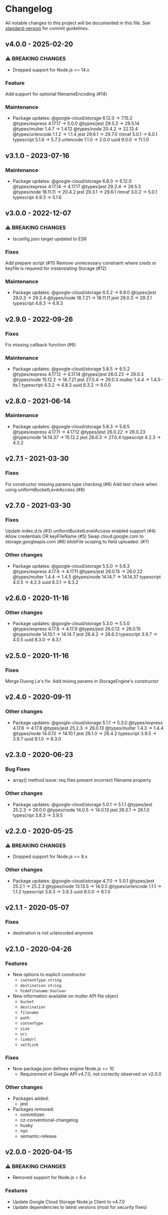 # Changelog

All notable changes to this project will be documented in this file. See [standard-version](https://github.com/conventional-changelog/standard-version) for commit guidelines.

## v4.0.0 - 2025-02-20

### ⚠ BREAKING CHANGES

- Dropped support for Node.js <= 14.x

### Feature

Add support for optional filenameEncoding (#14)

### Maintenance

- Package updates:
  @google-cloud/storage   6.12.0 -> 7.15.2
  @types/express         4.17.17 -> 5.0.0
  @types/jest             29.5.3 -> 29.5.14
  @types/multer            1.4.7 -> 1.4.12
  @types/node             20.4.2 -> 22.13.4
  @types/urlencode         1.1.2 -> 1.1.4
  jest                    29.6.1 -> 29.7.0
  rimraf                   5.0.1 -> 6.0.1
  typescript               5.1.6 -> 5.7.3
  urlencode                1.1.0 -> 2.0.0
  uuid                     9.0.0 -> 11.1.0

## v3.1.0 - 2023-07-16

### Maintenance

- Package updates:
  @google-cloud/storage    6.8.0 -> 6.12.0
  @types/express         4.17.14 -> 4.17.17
  @types/jest             29.2.4 -> 29.5.3
  @types/node           18.11.11 -> 20.4.2
  jest                    29.3.1 -> 29.6.1
  rimraf                   3.0.2 -> 5.0.1
  typescript               4.9.3 -> 5.1.6

## v3.0.0 - 2022-12-07

### ⚠ BREAKING CHANGES

- tsconfig.json target updated to ES6

### Fixes

 Add prepare script (#11)
 Remove unnecessary constraint where creds or keyfile is required for instansiating Storage (#12)

### Maintenance

- Package updates:
  @google-cloud/storage    6.5.2 -> 6.8.0
  @types/jest             29.0.3 -> 29.2.4
  @types/node            18.7.21 -> 18.11.11
  jest                    29.0.3 -> 29.3.1
  typescript               4.8.3 -> 4.9.3
  
## v2.9.0 - 2022-09-26

### Fixes

Fix missing callback function (#9)

### Maintenance

- Package updates:
  @google-cloud/storage    5.8.5 -> 6.5.2
  @types/express         4.17.12 -> 4.17.14
  @types/jest            26.0.23 -> 29.0.3
  @types/node            15.12.2 -> 18.7.21
  jest                    27.0.4 -> 29.0.3
  multer                   1.4.4 -> 1.4.5-lts.1
  typescript               4.3.2 -> 4.8.3
  uuid                     8.3.2 -> 9.0.0
## v2.8.0 - 2021-06-14

### Maintenance

- Package updates:
  @google-cloud/storage    5.8.3 -> 5.8.5
  @types/express         4.17.11 -> 4.17.12
  @types/jest            26.0.22 -> 26.0.23
  @types/node           14.14.37 -> 15.12.2
  jest                    26.6.3 -> 27.0.4
  typescript               4.2.3 -> 4.3.2
  
## v2.7.1 - 2021-03-30

### Fixes

Fix constructor missing params type checking (#8)
Add test check when using uniformBucketLevelAccess (#8)

## v2.7.0 - 2021-03-30

### Fixes

Update index.d.ts (#3)
uniformBucketLevelAccess enabled support (#4)
Allow credentials OR keyFileName (#5)
Swap cloud.google.com to storage.googleapis.com (#6)
blobFile scoping to field uploaded. (#7)
### Other changes

- Package updates:
  @google-cloud/storage    5.5.0 -> 5.8.3
  @types/express          4.17.9 -> 4.17.11
  @types/jest            26.0.15 -> 26.0.22
  @types/multer            1.4.4 -> 1.4.5
  @types/node            14.14.7 -> 14.14.37
  typescript               4.0.5 -> 4.2.3
  uuid                     8.3.1 -> 8.3.2

## v2.6.0 - 2020-11-16

### Other changes

- Package updates:
  @google-cloud/storage    5.3.0 -> 5.5.0
  @types/express          4.17.8 -> 4.17.9
  @types/jest            26.0.13 -> 26.0.15
  @types/node            14.10.1 -> 14.14.7
  jest                    26.4.2 -> 26.6.3
  typescript               3.9.7 -> 4.0.5
  uuid                     8.3.0 -> 8.3.1

## v2.5.0 - 2020-11-16

### Fixes

Merge Duong Le's fix: Add mising params in StorageEngine's constructor

## v2.4.0 - 2020-09-11

### Other changes

- Package updates:
  @google-cloud/storage    5.1.1 -> 5.3.0
  @types/express          4.17.6 -> 4.17.8
  @types/jest             25.2.3 -> 26.0.13
  @types/multer            1.4.3 -> 1.4.4
  @types/node            14.0.13 -> 14.10.1
  jest                    26.1.0 -> 26.4.2
  typescript               3.9.5 -> 3.9.7
  uuid                     8.1.0 -> 8.3.0

## v2.3.0 - 2020-06-23

### Bug Fixes

- array() method issue: req.files present incorrect filename property

### Other changes

- Package updates:
  @google-cloud/storage    5.0.1 -> 5.1.1
  @types/jest             25.2.3 -> 26.0.0
  @types/node             14.0.5 -> 14.0.13
  jest                    26.0.1 -> 26.1.0
  typescript               3.8.3 -> 3.9.5

## v2.2.0 - 2020-05-25

### ⚠ BREAKING CHANGES

- Dropped support for Node.js <= 8.x

### Other changes

- Package updates:
  @google-cloud/storage    4.7.0 -> 5.0.1
  @types/jest             25.2.1 -> 25.2.3
  @types/node            13.13.5 -> 14.0.5
  @types/urlencode         1.1.1 -> 1.1.2
  typescript               3.8.3 -> 3.9.3
  uuid                     8.0.0 -> 8.1.0

## v2.1.1 - 2020-05-07

### Fixes

- destination is not urlencoded anymore

## v2.1.0 - 2020-04-26

### Features

- New options to explicit constructor
  - `contentType`: `string`
  - `destination`: `string`
  - `hideFilename`: `boolean`
- New information available on multer API file object
  - `bucket`
  - `destination`
  - `filename`
  - `path`
  - `contenType`
  - `size`
  - `uri`
  - `linkUrl`
  - `selfLink`

### Fixes

- Now package.json defines engine Node.js >= 10
  - Requirement of Google API v4.7.0, not correctly observed on v2.0.0

### Other changes

- Packages added:
  - jest
- Packages removed:
  - commitizen
  - cz-conventional-changelog
  - husky
  - nyc
  - semantic-release

## v2.0.0 - 2020-04-15

### ⚠ BREAKING CHANGES

- Removed support for Node.js < 8.x

### Features

- Update Google Cloud Storage Node.js Client to v4.7.0
- Update dependencies to latest versions (most for security fixes)